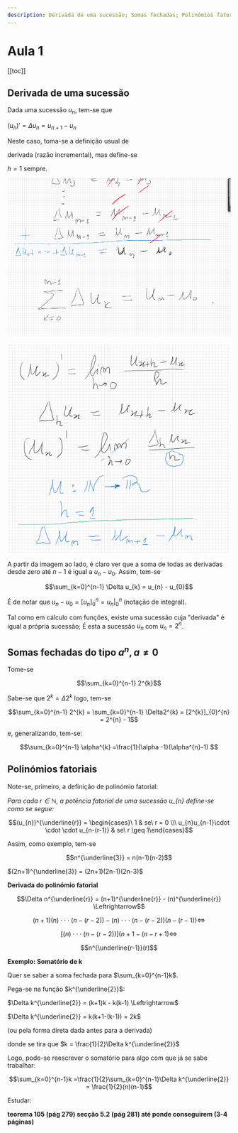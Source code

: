 ```yaml
---
description: Derivada de uma sucessão; Somas fechadas; Polinómios fatoriais
---
```

# Aula 1
[[toc]]


## **Derivada de uma sucessão**

Dada uma sucessão $u_{n}$, tem-se que 

($u_{n})' = \Delta u_{n} = u_{n+1}-u_{n}$

Neste caso, toma-se a definição usual de

derivada (razão incremental), mas define-se

$h = 1$ sempre.

![Forma exemplo](./assets/0001-img1.png)

![Forma exemplo](./assets/0001-img2.png)


A partir da imagem ao lado, é claro ver que a soma de todas as derivadas desde zero até $n-1$ é igual a $u_{n} - u_{0}$. Assim, tem-se

$$\sum_{k=0}^{n-1} \Delta u_{k} = u_{n} - u_{0}$$

É de notar que $u_{n} - u_{0} = [u_{n}]_{0}^{n} = u_{n}|_{0}^{n}$ (notação de integral).

Tal como em cálculo com funções, existe uma sucessão cuja "derivada" é igual a própria sucessão; É esta a sucessão $u_{n}$  com $u_{n} = 2^{n}$.

## Somas fechadas do tipo $a^{n}, a \neq 0$

Tome-se 

$$\sum_{k=0}^{n-1} 2^{k}$$

Sabe-se que $2^{k} = \Delta2^{k}$ logo, tem-se

$$\sum_{k=0}^{n-1} 2^{k} = \sum_{k=0}^{n-1} \Delta2^{k} = [2^{k}]_{0}^{n} = 2^{n} - 1$$

e, generalizando, tem-se:

$$\sum_{k=0}^{n-1} \alpha^{k} =\frac{1}{\alpha -1}(\alpha^{n}-1) $$

## Polinómios fatoriais

Note-se, primeiro, a definição de polinómio fatorial:

*Para cada $r \in \mathbb{N}$, a potência fatorial de uma sucessão u_{n} define-se como se segue:*

$$(u_{n})^{\underline{r}} = \begin{cases}\ 1 & se\ r = 0 \\\ u_{n}u_{n-1}\cdot \cdot \cdot u_{n-(r-1)} & se\ r \geq 1\end{cases}$$

Assim, como exemplo, tem-se

$$n^{\underline{3}} = n(n-1)(n-2)$$

$(2n+1)^{\underline{3}} = (2n+1)(2n-1)(2n-3)$

**Derivada do polinómio fatorial**

$$\Delta n^{\underline{r}} = (n+1)^{\underline{r}} - (n)^{\underline{r}} \Leftrightarrow$$

$$(n+1)(n)\cdot\cdot\cdot(n-(r-2)) - (n)\cdot\cdot\cdot(n-(r-2))(n-(r-1))\Leftrightarrow$$

$$[(n)\cdot\cdot\cdot(n-(r-2))](n+1-(n-r+1) \Leftrightarrow$$

$$n^{\underline{r-1}}(r)$$

**Exemplo: Somatório de k**

Quer se saber a soma fechada para $\sum_{k=0}^{n-1}k$.

Pega-se na função $k^{\underline{2}}$:

 $\Delta k^{\underline{2}} = (k+1)k - k(k-1) \Leftrightarrow$

 

 $\Delta k^{\underline{2}} = k(k+1-(k-1)) = 2k$

(ou pela forma direta dada antes para a derivada)

donde se tira que $k = \frac{1}{2}\Delta k^{\underline{2}}$

Logo, pode-se reescrever o somatório para algo com que já se sabe trabalhar:

$$\sum_{k=0}^{n-1}k =\frac{1}{2}\sum_{k=0}^{n-1}\Delta k^{\underline{2}} = \frac{1}{2}(n)(n-1)$$

Estudar:

**teorema 105 (pág 279)
secção 5.2 (pág 281) até ponde conseguirem (3-4 páginas)**